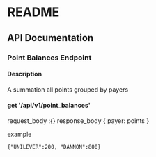 # README

## API Documentation

### Point Balances Endpoint

#### Description

A summation all points grouped by payers

#### get '/api/v1/point_balances'

request_body :{}
response_body {
  payer<string>: points<int>
}

example 
```
{"UNILEVER":200, "DANNON":800}
```
